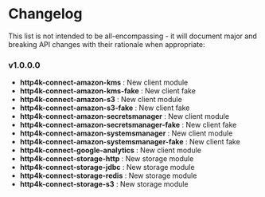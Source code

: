 # Changelog

This list is not intended to be all-encompassing - it will document major and breaking API 
changes with their rationale when appropriate:

### v1.0.0.0
- **http4k-connect-amazon-kms** : New client module
- **http4k-connect-amazon-kms-fake** : New client fake
- **http4k-connect-amazon-s3** : New client module
- **http4k-connect-amazon-s3-fake** : New client fake
- **http4k-connect-amazon-secretsmanager** : New client module
- **http4k-connect-amazon-secretsmanager-fake** : New client fake
- **http4k-connect-amazon-systemsmanager** : New client module
- **http4k-connect-amazon-systemsmanager-fake** : New client fake
- **http4k-connect-google-analytics** : New client module
- **http4k-connect-storage-http** : New storage module
- **http4k-connect-storage-jdbc** : New storage module
- **http4k-connect-storage-redis** : New storage module
- **http4k-connect-storage-s3** : New storage module

